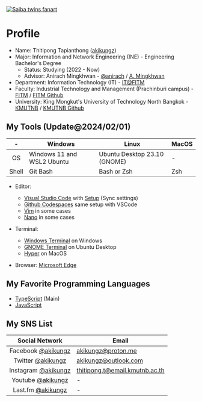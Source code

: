 [![Saiba twins fanart](images/103424174_p0.png "")](https://www.pixiv.net/en/artworks/103424174)

# Profile

- Name: Thitipong Tapianthong ([akikungz](https://github.com/akikungz))
- Major: Information and Network Engineering (INE) - Engineering Bachelor's Degree
  - Status: Studying (2022 - Now)
  - Advisor: Anirach Mingkhwan - [@anirach](https://github.com/anirach) / [A. Mingkhwan](https://www.researchgate.net/profile/A-Mingkhwan)
- Department: Information Technology (IT) - [IT@FITM](https://sites.google.com/fitm.kmutnb.ac.th/fitmit)
- Faculty: Industrial Technology and Management (Prachinburi campus) - [FITM](https://www.fitm.kmutnb.ac.th/) / [FITM Github](https://github.com/fitm-kmutnb)
- University: King Mongkut's University of Technology North Bangkok - [KMUTNB](https://www.kmutnb.ac.th/) / [KMUTNB Github](https://github.com/enterprises/king-mongkuts-university)

## My Tools (Update@2024/02/01)

|-|Windows|Linux|MacOS|
|:---:|---|---|---|
|OS|Windows 11 and WSL2 Ubuntu|Ubuntu Desktop 23.10 (GNOME)|-|
|Shell|Git Bash|Bash or Zsh|Zsh|

- Editor:
  - [Visual Studio Code](https://code.visualstudio.com) with [Setup](https://gist.github.com/akikungz/15f63e658bf829607a09544de56a16c8) (Sync settings)
  - [Github Codespaces](https://github.com/features/codespaces) same setup with VSCode
  - [Vim](https://www.vim.org) in some cases
  - [Nano](https://www.nano-editor.org) in some cases

- Terminal:
  - [Windows Terminal](https://www.microsoft.com/en-us/p/windows-terminal/9n0dx20hk701) on Windows
  - [GNOME Terminal](https://help.gnome.org/users/gnome-terminal/stable/) on Ubuntu Desktop
  - [Hyper](https://hyper.is) on MacOS

- Browser: [Microsoft Edge](https://www.microsoft.com/en-us/edge)

## My Favorite Programming Languages

- [TypeScript](https://www.typescriptlang.org/) (Main)
- [JavaScript](https://developer.mozilla.org/en-US/docs/Web/JavaScript)

## My SNS List

|Social Network|Email|
|:---:|---|
|Facebook [@akikungz](https://facebook.com/akikungz)|akikungz@proton.me|
|Twitter [@akikungz](https://twitter.com/akikungz)|akikungz@outlook.com|
|Instagram [@akikungz](https://instagram.com/akikungz)|thitipong.t@email.kmutnb.ac.th|
|Youtube [@akikungz](https://youtube.com/@akikungz)|-|
|Last.fm [@akikungz](https://last.fm/user/akikungz)|-|
